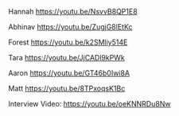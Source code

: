 Hannah
https://youtu.be/NsvvB8QP1E8 

Abhinav 
https://youtu.be/ZugjG8lEtKc

Forest
https://youtu.be/k2SMliy514E 

Tara
https://youtu.be/JjCADl9kPWk

Aaron
https://youtu.be/GT46b0Iwi8A 

Matt
https://youtu.be/8TPxoqsK1Bc 

Interview Video:
https://youtu.be/oeKNNRDu8Nw
